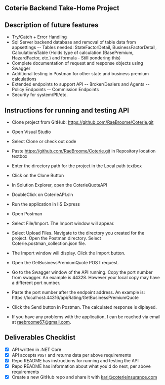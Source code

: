 ## Coterie Backend Take-Home Project

## Description of future features
- Try/Catch + Error Handling
- Sql Server backend database and removal of table data from appsettings
  -- Tables needed: StateFactorDetail, BusinessFactorDetail, CalculationsTable (Holds type of calculation (BasePremium, HazardFactor, etc.) and formula - Still pondering this)
- Complete documentation of request and response objects using Swagger
- Additional testing in Postman for other state and business premium calculations
- Extended endpoints to support API
  -- Broker/Dealers and Agents
  -- Policy Endpoints
  -- Commission Endpoints
- Security for system/PII/etc. 

## Instructions for running and testing API
- Clone project from GitHub: https://github.com/RaeBroome/Coterie.git
- Open Visual Studio
- Select Clone or check out code
- Paste https://github.com/RaeBroome/Coterie.git in Repository location textbox
- Enter the directory path for the project in the Local path textbox
- Click on the Clone Button
- In Solution Explorer, open the CoterieQuoteAPI
- DoubleClick on CoterieAPI.sln
- Run the application in IIS Express
- Open Postman
- Select File/Import. The Import window will appear. 
- Select Upload Files. Navigate to the directory you created for the project. Open the Postman directory. Select Coterie.postman_collection.json file.
- The Import window will display. Click the Import button. 
- Open the GetBusinessPremiumQuote POST request.
- Go to the Swagger window of the API running. Copy the port number from swagger. An example is 44328. However your local copy may have a different port number. 
- Paste the port number after the endpoint address. An example is: https://localhost:44316/api/Rating/GetBusinessPremiumQuote
- Click the Send button in Postman. The calculated response is diplayed. 

- If you have any problems with the application, I can be reached via email at raebroome67@gmail.com.

## Deliverables Checklist
- [X] API written in .NET Core
- [X] API accepts `POST` and returns data per above requirements
- [X] Repo README has instructions for running and testing the API
- [X] Repo README has information about what you'd do next, per above requirements
- [X] Create a new GitHub repo and share it with karl@coterieinsurance.com
